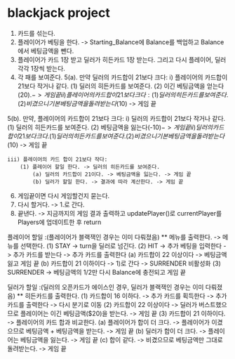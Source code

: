 # blackjack project

1. 카드를 섞는다.
2. 플레이어가 베팅을 한다. -> Starting_Balance에 Balance를 백업하고 Balance에서 베팅금액을 뺀다.
3. 플레이어가 카드 1장 받고 딜러가 히든카드 1장 받는다. 그리고 다시 플레이어, 딜러 각각 1장씩 받는다.
4. 각 패를 보여준다.
5(a). 만약 딜러의 카드합이 21보다 크다:
    i) 플레이어의 카드합이 21보다 작거나 같다.
        (1) 딜러의 히든카드를 보여준다. 
        (2) 이긴 베팅금액을 얻는다($20). -> 게임 끝
    ii) 플레이어의 카드합이 21보다 크다:
        (1) 딜러의 히든카드를 보여준다.
        (2) 비겼으니 기본 베팅금액을 돌려받는다($10) -> 게임 끝

5(b). 만약, 플레이어의 카드합이 21보다 크다:
    i) 딜러의 카드합이 21보다 작거나 같다.
        (1) 딜러의 히든카드를 보여준다.
        (2) 베팅금액을 잃는다(-$10) -> 게임 끝
    ii) 딜러의 카드합이 21보다 크다.
        (1) 딜러의 히든카드를 보여준다.
        (2) 비겼으니 기본 베팅금액을 돌려받는다($10) -> 게임 끝

    iii) 플레이어의 카드 합이 21보다 작다:
        (1) 플레이어 할일 한다. -> 딜러의 히든카드를 보여준다. 
            (a) 딜러의 카드합이 21이다. -> 베팅금액을 잃는다. -> 게임 끝 
            (b) 딜러가 할일 한다. -> 결과에 따라 계산한다. -> 게임 끝

6. 게임끝이면 다시 게임할건지 묻는다.
7. 다시 할거다. -> 1.로 간다.
8. 끝낸다. -> 지금까지의 게임 결과 출력하고 updatePlayer()로 currentPlayer를 Players에 업데이트한 후 return

플레이어 할일 :(플레이어가 블랙잭인 경우는 이미 다뤄졌음) ** 메뉴를 출력한다. -> 메뉴를 선택한다. 
(1) STAY -> turn을 딜러로 넘긴다.
(2) HIT -> 추가 베팅을 입력한다 -> 추가 카드를 받는다 -> 추가 카드를 출력한다
    (a) 카드합이 22 이상이다 -> 베팅금액 잃고 게임 끝
    (b) 카드합이 21 이하이다 -> 1)로 간다 -> SURRENDER 비활성화
(3) SURRENDER -> 베팅금액의 1/2만 다시 Balance에 충전되고 게임 끝

딜러가 할일 :(딜러의 오픈카드가 에이스인 경우, 딜러가 블랙잭인 경우는 이미 다뤄졌음) ** 히든카드를 출력한다. (1) 카드합이 16 이하다. -> 추가 카드를 획득한다 -> 추가 카드를 출력한다 -> 다시 분기로 이동
(2) 카드합이 22 이상이다 -> 딜러가 버스트했으므로 플레이어는 이긴 베팅금액($20)을 받는다. -> 게임 끝
(3) 카드합이 21 이하이다. -> 플레이어의 카드 합과 비교한다.
    (a) 플레이어가 합이 더 크다. -> 플레이어가 이겼으므로 베팅금액 + 베팅금액을 받는다. -> 게임 끝 
    (b) 딜러가 합이 더 크다. -> 플레이어는 베팅금액을 잃는다. -> 게임 끝 
    (c) 합이 같다. -> 비겼으므로 베팅금액만 그대로 돌려받는다. -> 게임 끝